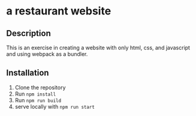 # a restaurant website 

## Description

This is an exercise in creating a website with only html, css, and javascript and using webpack as a bundler.

## Installation

1. Clone the repository
2. Run `npm install`
3. Run `npm run build`
4. serve locally with `npm run start`